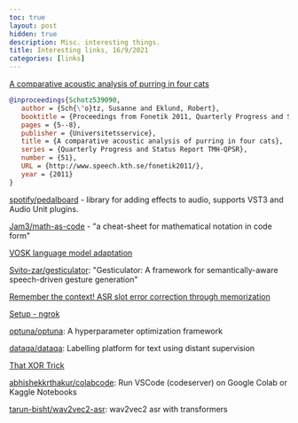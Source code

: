 ```yaml
---
toc: true
layout: post
hidden: true
description: Misc. interesting things.
title: Interesting links, 16/9/2021
categories: [links]
---
```



[A comparative acoustic analysis of purring in four cats](https://www.diva-portal.org/smash/record.jsf?pid=diva2%3A539090&dswid=6085)

```bibtex
@inproceedings{Schotz539090,
   author = {Sch{\"o}tz, Susanne and Eklund, Robert},
   booktitle = {Proceedings from Fonetik 2011, Quarterly Progress and Status Report TMH-QPSR, Volume 51, 2011},
   pages = {5--8},
   publisher = {Universitetsservice},
   title = {A comparative acoustic analysis of purring in four cats},
   series = {Quarterly Progress and Status Report TMH-QPSR},
   number = {51},
   URL = {http://www.speech.kth.se/fonetik2011/},
   year = {2011}
}
```

[spotify/pedalboard](https://github.com/spotify/pedalboard) - library for adding effects to audio, supports VST3 and Audio Unit plugins.

[Jam3/math-as-code](https://github.com/Jam3/math-as-code) - "a cheat-sheet for mathematical notation in code form"

[VOSK language model adaptation](https://alphacephei.com/vosk/lm)

[Svito-zar/gesticulator](https://github.com/Svito-zar/gesticulator): "Gesticulator: A framework for semantically-aware speech-driven gesture generation"

[Remember the context! ASR slot error correction through memorization](https://arxiv.org/abs/2109.05092)

[Setup - ngrok](https://dashboard.ngrok.com/get-started/setup)

[optuna/optuna](https://github.com/optuna/optuna): A hyperparameter optimization framework

[dataqa/dataqa](https://github.com/dataqa/dataqa): Labelling platform for text using distant supervision

[That XOR Trick](https://florian.github.io/xor-trick/)

[abhishekkrthakur/colabcode](https://github.com/abhishekkrthakur/colabcode/): Run VSCode (codeserver) on Google Colab or Kaggle Notebooks

[tarun-bisht/wav2vec2-asr](https://github.com/tarun-bisht/wav2vec2-asr): wav2vec2 asr with transformers
